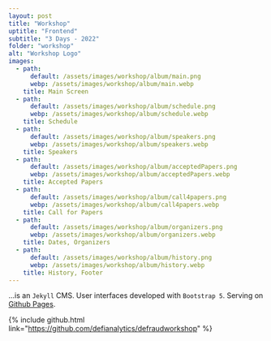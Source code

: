 ```yaml
---
layout: post
title: "Workshop"
uptitle: "Frontend"
subtitle: "3 Days - 2022"
folder: "workshop"
alt: "Workshop Logo"
images:
  - path:
      default: /assets/images/workshop/album/main.png
      webp: /assets/images/workshop/album/main.webp
    title: Main Screen
  - path:
      default: /assets/images/workshop/album/schedule.png
      webp: /assets/images/workshop/album/schedule.webp
    title: Schedule
  - path:
      default: /assets/images/workshop/album/speakers.png
      webp: /assets/images/workshop/album/speakers.webp
    title: Speakers
  - path:
      default: /assets/images/workshop/album/acceptedPapers.png
      webp: /assets/images/workshop/album/acceptedPapers.webp
    title: Accepted Papers
  - path:
      default: /assets/images/workshop/album/call4papers.png
      webp: /assets/images/workshop/album/call4papers.webp
    title: Call for Papers
  - path:
      default: /assets/images/workshop/album/organizers.png
      webp: /assets/images/workshop/album/organizers.webp
    title: Dates, Organizers
  - path:
      default: /assets/images/workshop/album/history.png
      webp: /assets/images/workshop/album/history.webp
    title: History, Footer
---
```


...is an `Jekyll` CMS. User interfaces developed with `Bootstrap 5`. Serving on [Github Pages](https://defianalytics.github.io/defraudworkshop/).

{% include github.html link="https://github.com/defianalytics/defraudworkshop" %}
